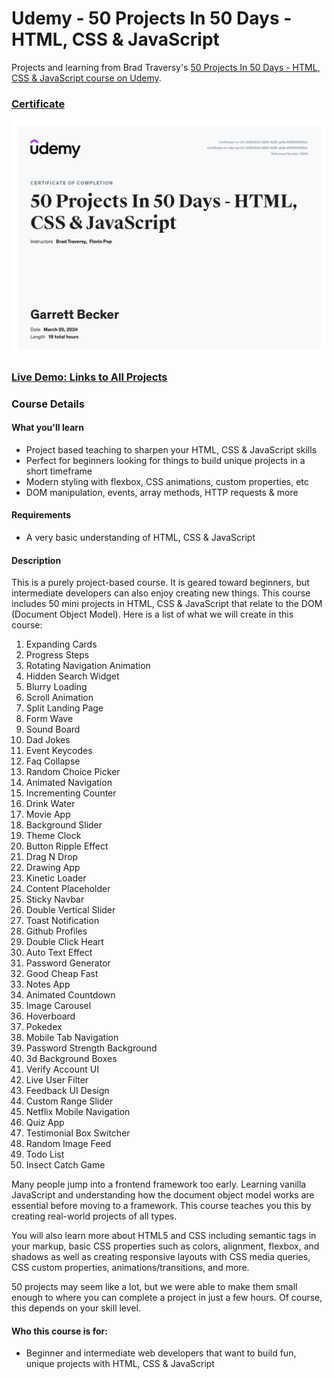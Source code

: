 # Udemy - 50 Projects In 50 Days - HTML, CSS & JavaScript

Projects and learning from Brad Traversy's [50 Projects In 50 Days - HTML, CSS & JavaScript course on Udemy](https://www.udemy.com/course/50-projects-50-days/).

### [Certificate](https://www.udemy.com/certificate/UC-0055c8c5-b590-4d35-ab9a-6f8294d0551e/)

!["Certificate"](./Certificate.jpg)

### [Live Demo: Links to All Projects](https://50-projects-50-days-gdbecker.replit.app/)

### Course Details

#### What you'll learn
- Project based teaching to sharpen your HTML, CSS & JavaScript skills
- Perfect for beginners looking for things to build unique projects in a short timeframe
- Modern styling with flexbox, CSS animations, custom properties, etc
- DOM manipulation, events, array methods, HTTP requests & more

#### Requirements
- A very basic understanding of HTML, CSS & JavaScript

#### Description
This is a purely project-based course. It is geared toward beginners, but intermediate developers can also enjoy creating new things. This course includes 50 mini projects in HTML, CSS & JavaScript that relate to the DOM (Document Object Model). Here is a list of what we will create in this course:
1. Expanding Cards
2. Progress Steps
3. Rotating Navigation Animation
4. Hidden Search Widget
5. Blurry Loading
6. Scroll Animation
7. Split Landing Page
8. Form Wave
9. Sound Board
10. Dad Jokes
11. Event Keycodes
12. Faq Collapse
13. Random Choice Picker
14. Animated Navigation
15. Incrementing Counter
16. Drink Water
17. Movie App
18. Background Slider
19. Theme Clock
20. Button Ripple Effect
21. Drag N Drop
22. Drawing App
23. Kinetic Loader
24. Content Placeholder
25. Sticky Navbar
26. Double Vertical Slider
27. Toast Notification
28. Github Profiles
29. Double Click Heart
30. Auto Text Effect
31. Password Generator
32. Good Cheap Fast
33. Notes App
34. Animated Countdown
35. Image Carousel
36. Hoverboard
37. Pokedex
38. Mobile Tab Navigation
39. Password Strength Background
40. 3d Background Boxes
41. Verify Account UI
42. Live User Filter
43. Feedback UI Design
44. Custom Range Slider
45. Netflix Mobile Navigation
46. Quiz App
47. Testimonial Box Switcher
48. Random Image Feed
49. Todo List
50. Insect Catch Game

Many people jump into a frontend framework too early. Learning vanilla JavaScript and understanding how the document object model works are essential before moving to a framework. This course teaches you this by creating real-world projects of all types.

You will also learn more about HTML5 and CSS including semantic tags in your markup, basic CSS properties such as colors, alignment, flexbox, and shadows as well as creating responsive layouts with CSS media queries, CSS custom properties, animations/transitions, and more.

50 projects may seem like a lot, but we were able to make them small enough to where you can complete a project in just a few hours. Of course, this depends on your skill level.

#### Who this course is for:
- Beginner and intermediate web developers that want to build fun, unique projects with HTML, CSS & JavaScript
